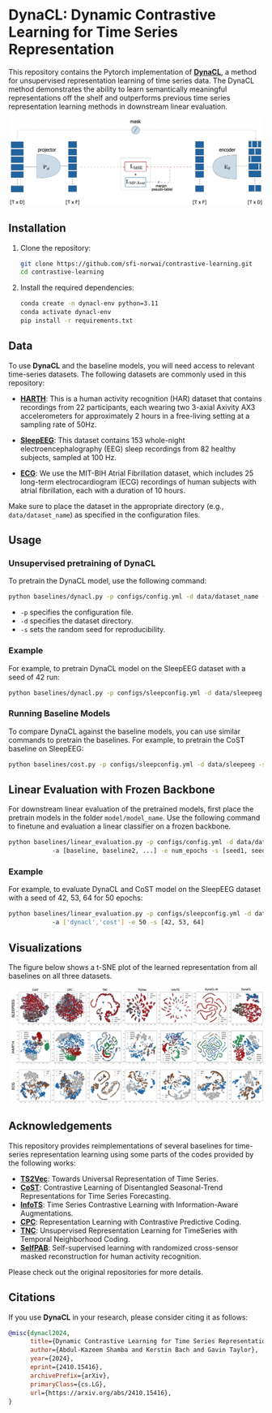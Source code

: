 # DynaCL: Dynamic Contrastive Learning for Time Series Representation

This repository contains the Pytorch implementation of [**DynaCL**](https://arxiv.org/abs/2410.15416), a method for unsupervised representation learning of time series data. The DynaCL method demonstrates the ability to learn semantically meaningful representations off the shelf and outperforms previous time series representation learning methods in downstream linear evaluation.

![DynaCL Framework](./images/dynacl.png?raw=true "Title")


## Installation

1. Clone the repository:
    ```bash
    git clone https://github.com/sfi-norwai/contrastive-learning.git
    cd contrastive-learning
    ```

2. Install the required dependencies:
    ```bash
    conda create -n dynacl-env python=3.11
    conda activate dynacl-env
    pip install -r requirements.txt
    ```

## Data


To use **DynaCL** and the baseline models, you will need access to relevant time-series datasets. The following datasets are commonly used in this repository:

- [**HARTH**](https://archive.ics.uci.edu/dataset/779/harth): This is a human activity recognition (HAR) dataset that contains recordings from 22 participants, each wearing two 3-axial Axivity AX3 accelerometers for approximately 2 hours in a free-living setting at a sampling rate of 50Hz.

- [**SleepEEG**](https://www.physionet.org/content/sleep-edfx/1.0.0/): This dataset contains 153 whole-night electroencephalography (EEG) sleep recordings from 82 healthy subjects, sampled at 100 Hz.

- [**ECG**](https://physionet.org/content/afdb/1.0.0/): We use the MIT-BIH Atrial Fibrillation dataset, which includes 25 long-term electrocardiogram (ECG) recordings of human subjects with atrial fibrillation, each with a duration of 10 hours.

Make sure to place the dataset in the appropriate directory (e.g., `data/dataset_name`) as specified in the configuration files.


## Usage

### Unsupervised pretraining of DynaCL

To pretrain the DynaCL model, use the following command:

```bash
python baselines/dynacl.py -p configs/config.yml -d data/dataset_name -s seed
```

- `-p` specifies the configuration file.
- `-d` specifies the dataset directory.
- `-s` sets the random seed for reproducibility.

### Example
For example, to pretrain DynaCL model on the SleepEEG dataset with a seed of 42 run:
```bash
python baselines/dynacl.py -p configs/sleepconfig.yml -d data/sleepeeg -s 42
```

### Running Baseline Models
To compare DynaCL against the baseline models, you can use similar commands to pretrain the baselines. For example, to pretrain the CoST baseline on SleepEEG:

```bash
python baselines/cost.py -p configs/sleepconfig.yml -d data/sleepeeg -s 42
```

## Linear Evaluation with Frozen Backbone

For downstream linear evaluation of the pretrained models, first place the pretrain models in the folder `model/model_name`. Use the following command to finetune and evaluation a linear classifier on a frozen backbone.

```bash
python baselines/linear_evaluation.py -p configs/config.yml -d data/dataset_name
            -a [baseline, baseline2, ...] -e num_epochs -s [seed1, seed2, seed3, ...]
```

### Example
For example, to evaluate DynaCL and CoST model on the SleepEEG dataset with a seed of 42, 53, 64 for 50 epochs:

```bash
python baselines/linear_evaluation.py -p configs/sleepconfig.yml -d data/sleepeeg
            -a ['dynacl','cost'] -e 50 -s [42, 53, 64]
```

## Visualizations

The figure below shows a t-SNE plot of the learned representation from all baselines on all three datasets.

![t-SNE Visualization](./images/tsne.png?raw=true "Title")



## Acknowledgements

This repository provides reimplementations of several baselines for time-series representation learning using some parts of the codes provided by the following  works:

- [**TS2Vec**](https://github.com/zhihanyue/ts2vec): Towards Universal Representation of Time Series.
- [**CoST**](https://github.com/salesforce/CoST): Contrastive Learning of Disentangled Seasonal-Trend Representations for Time Series Forecasting.
- [**InfoTS**](https://github.com/chengw07/InfoTS): Time Series Contrastive Learning with Information-Aware Augmentations.
- [**CPC**](https://github.com/davidtellez/contrastive-predictive-coding): Representation Learning with Contrastive Predictive Coding.
- [**TNC**](https://github.com/sanatonek/TNC_representation_learning): Unsupervised Representation Learning for TimeSeries with Temporal Neighborhood Coding.
- [**SelfPAB**](https://github.com/ntnu-ai-lab/SelfPAB): Self-supervised learning with randomized cross-sensor masked reconstruction for human activity recognition.

Please check out the original repositories for more details.


## Citations

If you use **DynaCL** in your research, please consider citing it as follows:

```bibtex
@misc{dynacl2024,
      title={Dynamic Contrastive Learning for Time Series Representation}, 
      author={Abdul-Kazeem Shamba and Kerstin Bach and Gavin Taylor},
      year={2024},
      eprint={2410.15416},
      archivePrefix={arXiv},
      primaryClass={cs.LG},
      url={https://arxiv.org/abs/2410.15416}, 
}
